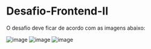 # Desafio-Frontend-II

O desafio deve ficar de acordo com as imagens abaixo:

![image](https://user-images.githubusercontent.com/104030957/183307687-7b8a9455-9d83-4eb8-ab8d-596ca1745bc2.png)
![image](https://user-images.githubusercontent.com/104030957/183307714-8f8bbe40-7859-4d37-8471-ea9c9971145e.png)
![image](https://user-images.githubusercontent.com/104030957/183307741-38765aaf-3987-4b67-a39f-9333ce8c1b33.png)


